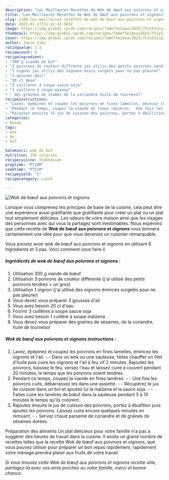 ```yaml
---
description: "Les Meilleures Recettes de Wok de bœuf aux poivrons et oignons"
title: "Les Meilleures Recettes de Wok de bœuf aux poivrons et oignons"
slug: 2100-les-meilleures-recettes-de-wok-de-bouf-aux-poivrons-et-oignons
date: 2021-01-27T21:41:43.965Z
image: https://img-global.cpcdn.com/recipes/7a0ef5e2aeac2825/751x532cq70/wok-de-boeuf-aux-poivrons-et-oignons-photo-principale-de-la-recette.jpg
thumbnail: https://img-global.cpcdn.com/recipes/7a0ef5e2aeac2825/751x532cq70/wok-de-boeuf-aux-poivrons-et-oignons-photo-principale-de-la-recette.jpg
cover: https://img-global.cpcdn.com/recipes/7a0ef5e2aeac2825/751x532cq70/wok-de-boeuf-aux-poivrons-et-oignons-photo-principale-de-la-recette.jpg
author: Janie Sims
ratingvalue: 3.1
reviewcount: 8
recipeingredient:
- "300 g viande de buf"
- "3 poivrons de couleur diffrente jai utilis des petits poivrons tendres  un gros"
- "1 oignon jai utilis des oignons mincs surgels pour ne pas pleurer"
- "3 gousses dail"
- "20 cl deau"
- "3 cuillères à soupe sauce soja"
- "1 cuillère à soupe mazena"
- " des graines de ssames de la coriandre huile de tournesol"
recipeinstructions:
- "Lavez, épépinez et coupez les poivrons en fines lamelles, émincez les oignons et l&#39;ail.  Dans un wok ou une sauteuse, faites chauffer un filet d&#39;huile puis cuire les oignons et l&#39;ail à feu vif 2 minutes. Rajoutez les poivrons, baissez le feu, versez l&#39;eau et laissez cuire à couvert pendant 20 minutes, le temps que les poivrons soient tendres."
- "Pendant ce temps, coupez la viande en fines lanières.  Une fois les poivrons cuits, débarrassez les dans une assiette.  Récupérez le jus de cuisson dans un bol et ajoutez lui la maïzena et la sauce soja.  Faites cuire les lanières de bœuf dans la sauteuse pendant 5 à 10 minutes le temps qu&#39;ils colorent."
- "Rajoutez ensuite le jus de cuisson des poivrons, portez à ébullition puis ajoutez les poivrons. Laissez cuire encore quelques minutes en remuant.  Servez chaud parsemé de coriandre et de graines de sésames dorées."
categories:
- Resep
tags:
- wok
- de
- buf

katakunci: wok de buf 
nutrition: 256 calories
recipecuisine: Indonesian
preptime: "PT20M"
cooktime: "PT51M"
recipeyield: "1"
recipecategory: Lunch

---
```



![Wok de bœuf aux poivrons et oignons](https://img-global.cpcdn.com/recipes/7a0ef5e2aeac2825/751x532cq70/wok-de-boeuf-aux-poivrons-et-oignons-photo-principale-de-la-recette.jpg)

Lorsque vous comprenez les principes de base de la cuisine, cela peut être une expérience aussi gratifiante que gratifiante pour créer un plat ou un plat tout simplement délicieux. Les odeurs de votre maison ainsi que les visages des personnes avec qui vous la partagez sont inestimables. Nous espérons que cette recette de <strong> Wok de bœuf aux poivrons et oignons </strong> vous donnera certainement une idée pour que vous deveniez un cuisinier remarquable.

<!--inarticleads1-->

Vous pouvez avoir wok de bœuf aux poivrons et oignons en utilisant 8 Ingrédients et 3 pas. Voici comment vous faire il.

##### Ingrédients de wok de bœuf aux poivrons et oignons :

1. Utilisation 300 g viande de bœuf
1. Utilisation 3 poivrons de couleur différente (j&#39;ai utilisé des petits poivrons tendres + un gros)
1. Utilisation 1 oignon (j&#39;ai utilisé des oignons émincés surgelés pour ne pas pleurer)
1. Vous devez vous préparer 3 gousses d&#39;ail
1. Vous avez besoin 20 cl d&#39;eau
1. Fournir 3 cuillères à soupe sauce soja
1. Vous avez besoin 1 cuillère à soupe maïzena
1. Vous devez vous préparer  des graines de sésames, de la coriandre, huile de tournesol




<!--inarticleads2-->

##### Wok de bœuf aux poivrons et oignons instructions :

1. Lavez, épépinez et coupez les poivrons en fines lamelles, émincez les oignons et l&#39;ail. -  - Dans un wok ou une sauteuse, faites chauffer un filet d&#39;huile puis cuire les oignons et l&#39;ail à feu vif 2 minutes. Rajoutez les poivrons, baissez le feu, versez l&#39;eau et laissez cuire à couvert pendant 20 minutes, le temps que les poivrons soient tendres.
1. Pendant ce temps, coupez la viande en fines lanières. -  - Une fois les poivrons cuits, débarrassez les dans une assiette. -  - Récupérez le jus de cuisson dans un bol et ajoutez lui la maïzena et la sauce soja. -  - Faites cuire les lanières de bœuf dans la sauteuse pendant 5 à 10 minutes le temps qu&#39;ils colorent.
1. Rajoutez ensuite le jus de cuisson des poivrons, portez à ébullition puis ajoutez les poivrons. Laissez cuire encore quelques minutes en remuant. -  - Servez chaud parsemé de coriandre et de graines de sésames dorées.




<!--inarticleads1-->

<p>
Préparation des aliments Un plat délicieux pour votre famille n'a pas à suggérer des heures de travail dans la cuisine. Il existe un grand nombre de recettes telles que la recette Wok de bœuf aux poivrons et oignons, que vous pouvez utiliser pour préparer un bon repas rapidement, rapidement votre ménage prendra plaisir aux fruits de votre travail.
</p>

<p>
<i>Si vous trouvez cette Wok de bœuf aux poivrons et oignons recette utile, partagez-la avec vos amis proches ou votre famille, merci et bonne chance.</i>
</p>
